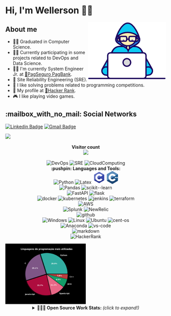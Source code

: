 # Hi, I'm Wellerson :man_technologist:

<img align="right" alt="GIF" src="https://github.com/WellersonPrenholato/WellersonPrenholato/blob/master/gifs/Developer.gif" />

## About me
- 👨‍🎓 Graduated in Computer Science.
- 👨‍💻 Currently participating in some projects related to DevOps and Data Science.
- 👨‍💻 I'm currently System Engineer Jr. at [💚PagSeguro PagBank](https://pagseguro.uol.com.br/).
- 🚀 Site Reliability Engineering (SRE).
- :blue_heart: I like solving problems related to programming competitions.
- 🧩 My profile at [🎯Hacker Rank](https://www.hackerrank.com/Wellerson).
- :video_game: I like playing video games.


<!-- - 📚 Full stack development student at [🚀Rocketseat GoStack](https://rocketseat.com.br/). -->

 <p align="center"> 
  <h2>:mailbox_with_no_mail: Social Networks</h2>
  
  [![Linkedin Badge](https://img.shields.io/badge/LinkedIn-0077B5?style=for-the-badge&logo=linkedin&logoColor=white&link=https://www.linkedin.com/in/wellersonprenholato/)](https://www.linkedin.com/in/wellersonprenholato/)
  [![Gmail Badge](https://img.shields.io/badge/Gmail-D14836?style=for-the-badge&logo=gmail&logoColor=white&link=mailto:wellerson.prenholato@gmail.com)](mailto:wellerson.prenholato@gmail.com)
  
  <a aria-label="Completed" href="https://app.rocketseat.com.br/me/wellerson-prenholato">
    <img src="https://img.shields.io/badge/Profile%20RocketSeat-GoStack%2013.0-8257E5?logo=data:image/png;base64,iVBORw0KGgoAAAANSUhEUgAAABAAAAAQCAMAAAAoLQ9TAAAALVBMVEVHcExxWsF0XMJzXMJxWcFsUsD///9jRrzY0u6Xh9Gsn9n39fyMecy0qd2bjNJWBT0WAAAABHRSTlMA2Do606wF2QAAAGlJREFUGJVdj1cWwCAIBLEsRU3uf9xobDH8+GZwUYi8i6ucJwrxKE+7D0G9Q4vlYqtmCSjndr4CgCgzlyFgfKfKCVO0LrPKjmiqMxGXkJwNnXskqWG+1oSM+BSwD8f29YLNjvx/OQrn+g99oQSoNmt3PgAAAABJRU5ErkJggg=="></img>
  </a>
  
</p>
 
 <p align="center">
  <b>Visitor count</b><br>
  <img src="https://profile-counter.glitch.me/WellersonPrenholato/count.svg" />
</p>

  <p align="center">
  <span title="DevOps">
  <img alt="DevOps" height="33px" width="100px" src="https://img.shields.io/badge/devops-%230081ff.svg?style=for-the-badge&logo=devops&logoColor=white"/>
  </span>
  <span title="SRE">
  <img alt="SRE" height="33px" width="80px" src="https://img.shields.io/badge/SRE-%2314b881.svg?style=for-the-badge&logo=sre&logoColor=white"/>
  </span>
  <span title="CloudComputing">
  <img alt="CloudComputing" height="33px" width="130px" src="https://img.shields.io/badge/Cloud%20Computing-%23ea7343?style=STYLE&logo=amazon-aws"/>
  </span>


  <br />
  <b>:pushpin: Languages and Tools: </b>
  <br />

  <!-- ### Languages and Tools: -->
  <span title="Python">
  <img alt="Python" height="33px" width="100px" src="https://img.shields.io/badge/python-3670A0?style=for-the-badge&logo=python&logoColor=ffdd54"/>
  </span>
  <span title="Latex">
  <img alt="Latex" height="33px" width="100px" src="https://img.shields.io/badge/latex-%23008080.svg?style=for-the-badge&logo=latex&logoColor=white"/>
  </span>
  <span title="C">
  <img alt="C" width="40px" src="https://raw.githubusercontent.com/WellersonPrenholato/WellersonPrenholato/master/icons/c.svg"/>
  </span>
  <span title="C plus plus">
  <img alt="C plus plus" width="35px" src="https://raw.githubusercontent.com/WellersonPrenholato/WellersonPrenholato/master/icons/cplusplus.svg"/>
  </span>

  <br />
  
  <span title="Pandas">
  <img alt="Pandas" width="100px" src="https://img.shields.io/badge/pandas-%23150458.svg?style=for-the-badge&logo=pandas&logoColor=white"/>
  </span>
  <span title="scikit--learn">
  <img alt="scikit--learn" width="100px" height="29px" src="https://img.shields.io/badge/scikit--learn-%23F7931E.svg?style=for-the-badge&logo=scikit-learn&logoColor=white"/>
  </span>
  
  <br />
  
  <span title="FastAPI">
  <img alt="FastAPI" height="33px" width="100px" src="https://img.shields.io/badge/FastAPI-005571?style=for-the-badge&logo=fastapi"/>
  </span>
  <span title="flask">
  <img alt="flask" width="100px" src="https://img.shields.io/badge/flask-%23000.svg?style=for-the-badge&logo=flask&logoColor=white"/>
  </span>
  
  <br />
  
  <span title="docker">
  <img alt="docker" height="33px" width="100px" src="https://img.shields.io/badge/docker-%230db7ed.svg?style=for-the-badge&logo=docker&logoColor=white"/>
  </span>
  <span title="kubernetes">
  <img alt="kubernetes" height="33px" width="100px" src="https://img.shields.io/badge/kubernetes-%23326ce5.svg?style=for-the-badge&logo=kubernetes&logoColor=white"/>
  </span>
  <span title="jenkins">
  <img alt="jenkins" height="33px" width="100px" src="https://img.shields.io/badge/jenkins-%232C5263.svg?style=for-the-badge&logo=jenkins&logoColor=white"/>
  </span>
  <span title="terraform">
  <img alt="terraform" height="33px" width="100px" src="https://img.shields.io/badge/terraform-%235835CC.svg?style=for-the-badge&logo=terraform&logoColor=white"/>
  </span>
  
   <!--Exemplo para badges-->
   <!--https://img.shields.io/badge/{ESPAÇO_1}-{ESPAÇO_2}-{COR}?style=STYLE&logo={LOGO}&logoColor={LOGO_COLOR}-->
  <br />

  <span title="AWS">
  <img alt="AWS" width="90px" src="https://img.shields.io/badge/AWS-%23FF9900.svg?style=for-the-badge&logo=amazon-aws&logoColor=white"/>
  </span>
  
  <br />

  <span title="Splunk">
  <img alt="Splunk" height="33px" width="100px" src="https://img.shields.io/badge/splunk-%23FF4500.svg?style=for-the-badge&logo=splunk&logoColor=white"/>
  </span>

  <span title="NewRelic">
  <img alt="NewRelic" height="33px" width="100px" src="https://img.shields.io/badge/NewRelic-%2344A833.svg?style=for-the-badge&logo=new-relic&logoColor=white"/>
  </span>

  <br />

  <span title="github">
  <img alt="github" height="33px" width="100px" src="https://img.shields.io/badge/github-%23121011.svg?style=for-the-badge&logo=github&logoColor=white"/>
  </span>
  
  <br />
   
  <span title="Windows">
  <img alt="Windows" height="33px" width="100px" src="https://img.shields.io/badge/Windows-0078D6?style=for-the-badge&logo=windows&logoColor=white"/>
  </span>
  <span title="Linux">
  <img alt="Linux" width="100px" src="https://img.shields.io/badge/Linux-FCC624?style=for-the-badge&logo=linux&logoColor=black"/>
  </span>
  <span title="Ubuntu">
  <img alt="Ubuntu" height="33px" width="100px" src="https://img.shields.io/badge/Ubuntu-E95420?style=for-the-badge&logo=ubuntu&logoColor=white"/>
  </span>
  <span title="cent-os">
  <img alt="cent-os" height="33px" width="100px" src="https://img.shields.io/badge/cent%20os-002260?style=for-the-badge&logo=centos&logoColor=F0F0F0"/>
  </span>
  <!--<span title="SUSE">-->
  <!--<img alt="SUSE" height="33px" width="100px" src="https://img.shields.io/badge/SUSE-0C322C?style=for-the-badge&logo=SUSE&logoColor=white"/>-->
  <!--</span>-->
  
  <br />
  
  <span title="Anaconda">
  <img alt="Anaconda" height="30px" width="100px" width="35px" src="https://img.shields.io/badge/Anaconda-%2344A833.svg?style=for-the-badge&logo=anaconda&logoColor=white"/>
  </span>
  <span title="vs-code">
  <img alt="vs-code" height="30px" width="100px" width="35px" src="https://img.shields.io/badge/Visual%20Studio%20Code-0078d7.svg?style=for-the-badge&logo=visual-studio-code&logoColor=white"/>
  </span>
  
  
  
  <br />
  
  <span title="MarkDown">
  <img height="30px" width="120px" src="https://img.shields.io/badge/Markdown-000000?style=for-the-badge&logo=markdown&logoColor=white" alt="markdown" /> 
  </span>
  
  <br />
       
  <span title="HackerRank">
  <img height="30px" alt="HackerRank" width="120px" src="https://img.shields.io/badge/-Hackerrank-2EC866?style=for-the-badge&logo=HackerRank&logoColor=white"/> 
  </span>

  <div style="display: inline-block;" align="center">
    <img width="50%" style="float: left; vertical-align: top;" src="https://github.com/WellersonPrenholato/graphics-readme/blob/master/linguages-statistics.png" alt="WellersonPrenholato" />
  </div>

  <!--<span title="Python"> -->
  <!--<img alt="Python" width="35px" src="https://raw.githubusercontent.com/WellersonPrenholato/WellersonPrenholato/master/icons/python.svg"/> -->
  <!--</span> -->
  <!--<span title="Terminal"> -->
  <!--<img alt="Terminal" width="35px" src="https://raw.githubusercontent.com/WellersonPrenholato/WellersonPrenholato/master/icons/terminal.svg"/> -->
  <!--</span> -->
  <!--<span title="Git"> -->
  <!--<img alt="Git" width="35px" src="https://raw.githubusercontent.com/WellersonPrenholato/WellersonPrenholato/master/icons/git.svg"/> -->
  <!--</span> -->

  <br />
</div>

<details align="center">
  <summary> <b> 👨🏻‍💻 Open Source Work Stats: </b> <i>(click to expand!)</i> </summary>
  <br />
  <div style="display: inline-block;">
    <img width="40%" src="https://github-readme-stats.vercel.app/api/top-langs?username=wellersonprenholato&layout=compact&include_all_commits=true&count_private=true&show_icons=true&line_height=20&title_color=7A7ADB&icon_color=2234AE&text_color=D3D3D3&bg_color=0,000000,130F40" alt="WellersonPrenholato" />
<!--     <img width="40%" src="https://github-readme-stats.vercel.app/api?username=WellersonPrenholato&show_icons=true&theme=dark&count_private=true&hide=contribs,issues&include_all_commits=true&show_icons=true&line_height=20&title_color=7A7ADB&icon_color=2234AE&text_color=D3D3D3&bg_color=0,000000,130F40" alt="WellersonPrenholato" /> -->

  </div>
</details>



